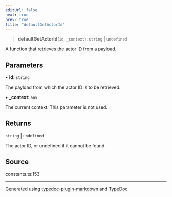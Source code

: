 ```yaml
---
editUrl: false
next: true
prev: true
title: "defaultGetActorId"
---
```


> **defaultGetActorId**(`id`, `_context`): `string` \| `undefined`

A function that retrieves the actor ID from a payload.

## Parameters

• **id**: `string`

The payload from which the actor ID is to be retrieved.

• **\_context**: `any`

The current context. This parameter is not used.

## Returns

`string` \| `undefined`

The actor ID, or undefined if it cannot be found.

## Source

constants.ts:153

***

Generated using [typedoc-plugin-markdown](https://www.npmjs.com/package/typedoc-plugin-markdown) and [TypeDoc](https://typedoc.org/)
